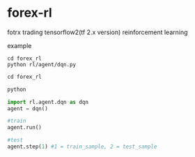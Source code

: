 # forex-rl
fotrx trading tensorflow2(tf 2.x version) reinforcement learning

example

```
cd forex_rl
python rl/agent/dqn.py
```

```python
cd forex_rl

python

import rl.agent.dqn as dqn
agent = dqn()

#train
agent.run()

#test
agent.step(1) #1 = train_sample, 2 = test_sample
